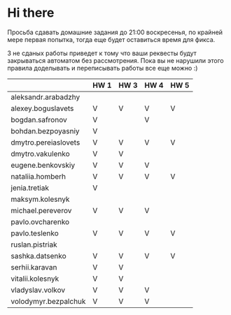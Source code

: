 # Hi there

Просьба сдавать домашние задания до 21:00 воскресенья, по крайней мере первая попытка,
тогда еще будет оставиться время для фикса.

3 не сданых работы приведет к тому что ваши реквесты будут закрываться автоматом без рассмотрения.
Пока вы не нарушили этого правила доделывать и переписывать работы все еще можно :)


|                       | HW 1 | HW 3 | HW 4 | HW 5 | 
| ---                   | ---  | ---  | ---  | ---  |
| aleksandr.arabadzhy   |      |      |      |      |
| alexey.boguslavets    |  V   |   V  |   V  |  V   |
| bogdan.safronov       |  V   |      |   V  |      |
| bohdan.bezpoyasniy    |  V   |      |      |      |
| dmytro.pereiaslovets  |  V   |   V  |   V  |  V   |
| dmytro.vakulenko      |  V   |   V  |      |      |
| eugene.benkovskiy     |  V   |   V  |   V  |      |
| nataliia.homberh      |  V   |   V  |   V  |  V   |
| jenia.tretiak         |  V   |      |      |      |
| maksym.kolesnyk       |      |      |      |      |
| michael.pereverov     |  V   |   V  |   V  |      |
| pavlo.ovcharenko      |      |      |      |      |
| pavlo.teslenko        |  V   |   V  |   V  |  V   |
| ruslan.pistriak       |      |      |      |      |
| sashka.datsenko       |  V   |   V  |   V  |  V   |
| serhii.karavan        |  V   |   V  |      |      |
| vitalii.kolesnyk      |  V   |   V  |      |      |
| vladyslav.volkov      |  V   |   V  |   V  |      |
| volodymyr.bezpalchuk  |  V   |   V  |   V  |      |

